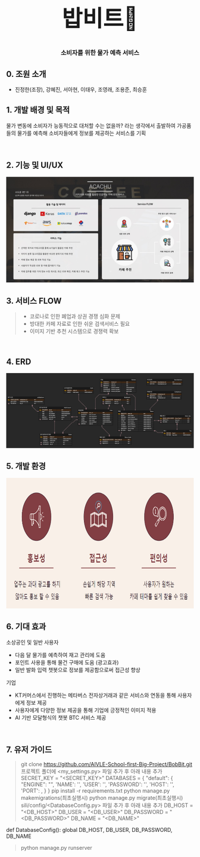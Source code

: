 <!-- TABLE OF CONTENTS -->
<div align="center">
 <h1 style='text-align:center; font-size: 60px; '>밥비트🍚</h1>
 </p>
 <p align="center">
  <h3>소비자를 위한  물가 예측 서비스</h3>
</div>

##  0. 조원 소개
- 진정한(조장), 강혜진, 서아현, 이태우, 조영래, 조용준, 최승훈

## 1. 개발 배경 및 목적
물가 변동에 소비자가 능동적으로 대처할 수는 없을까? 라는 생각에서 출발하여
가공품들의 물가를 예측해 소비자들에게 정보를 제공하는 서비스를 기획

<br>

## 2. 기능 및 UI/UX
<img src='https://github.com/AIVLE-School-first-Big-Project/Acachu/blob/main/readmeImage/serviceflow.png?raw=true'>

<br>

## 3. 서비스 FLOW
 > - 코로나로 인한 폐업과 상권 경쟁 심화 문제
 > - 방대한 카페 자료로 인한 쉬운 검색서비스 필요
 > - 이미지 기반 추천 시스템으로 경쟁력 확보
<!-- <img src='https://github.com/AIVLE-School-first-Big-Project/Acachu/blob/main/readmeImage/background.PNG?raw=true' height='400'> -->
<br>

## 4. ERD
<img src='https://github.com/AIVLE-School-first-Big-Project/Acachu/blob/main/readmeImage/erd.png?raw=true'>

<br>

## 5. 개발 환경
<img src='https://github.com/AIVLE-School-first-Big-Project/Acachu/blob/main/readmeImage/effet.PNG?raw=true' height='350'>

<br>

## 6. 기대 효과
소상공인 및 일반 사용자
- 다음 달 물가를 예측하여 재고 관리에 도움
- 포인트 사용을 통해 물건 구매에 도움 (광고효과)
- 일반 발화 입력 챗봇으로 정보를 제공함으로써 접근성 향상

기업
- KT커머스에서 진행하는 메타버스 전자상거래과 같은 서비스와 연동을 통해 사용자에게 정보 제공
- 사용자에게 다양한 정보 제공을 통해 기업에 긍정적인 이미지 적용
- AI 기반 모달형식의 챗봇 BTC 서비스 제공

<br>

## 7. 유저 가이드

> git clone https://github.com/AIVLE-School-first-Big-Project/BobBit.git
> 프로젝트 폴더에 <my_settings.py> 파일 추가 후 아래 내용 추가
  SECRET_KEY = "<SECRET_KEY>"
  DATABASES = {
      "default": {
          "ENGINE": "<ENGINE>",
          'NAME': '<NAME>',
          'USER': '<USER NAME>',
          'PASSWORD': '<password>',
          'HOST': '<HOST NAME>',
          'PORT': <PORT NUM>,
      }
  }
> pip install -r requirements.txt
> python manage.py makemigrations(최초실행시)
> python manage.py migrate(최초실행시)
> sili/config/<DatabaseConfig.py> 파일 추가 후 아래 내용 추가
  DB_HOST = "<DB_HOST>"
  DB_USER = "<DB_USER>"
  DB_PASSWORD = "<DB_PASSWORD>"
  DB_NAME = "<DB_NAME>"

  def DatabaseConfig():
      global DB_HOST, DB_USER, DB_PASSWORD, DB_NAME
> python manage.py runserver

<br>
